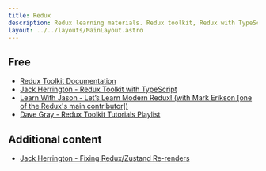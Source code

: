 ```yaml
---
title: Redux
description: Redux learning materials. Redux toolkit, Redux with TypeScript and more!
layout: ../../layouts/MainLayout.astro
---
```


## Free

- [Redux Toolkit Documentation](https://redux-toolkit.js.org/introduction/getting-started)
- [Jack Herrington - Redux Toolkit with TypeScript](https://www.youtube.com/watch?v=eFh2Kr9hfyo)
- [Learn With Jason - Let’s Learn Modern Redux! (with Mark Erikson [one of the Redux's main contributor])](https://www.youtube.com/watch?v=9zySeP5vH9c)
- [Dave Gray - Redux Toolkit Tutorials Playlist](https://www.youtube.com/playlist?list=PL0Zuz27SZ-6M1J5I1w2-uZx36Qp6qhjKo)

## Additional content

- [Jack Herrington - Fixing Redux/Zustand Re-renders](https://www.youtube.com/watch?v=aOt4Hz3ze3Q)
